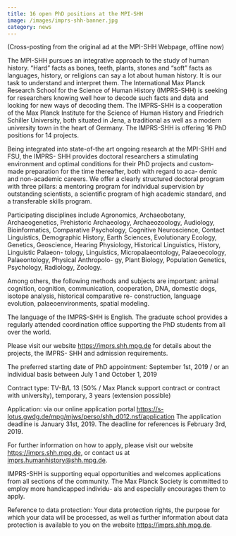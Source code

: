 ```yaml
---
title: 16 open PhD positions at the MPI-SHH
image: /images/imprs-shh-banner.jpg
category: news
---
```


(Cross-posting from the original ad at the MPI-SHH Webpage, offline now)

The MPI-SHH pursues an integrative approach to the study of human history. “Hard” facts as bones, teeth, plants, stones and “soft” facts as languages, history, or religions can say a lot about human history. It is our task to understand and interpret them. The International Max Planck Research School for the Science of Human History (IMPRS-SHH) is seeking for researchers knowing well how to decode such facts and data and looking for new ways of decoding them. The IMPRS-SHH is a cooperation of the Max Planck Institute for the Science of Human History and Friedrich Schiller University, both situated in Jena, a traditional as well as a modern university town in the heart of Germany. The IMPRS-SHH is offering 16 PhD positions for 14 projects.

<!--more-->

Being integrated into state-of-the art ongoing research at the MPI-SHH and FSU, the IMPRS- SHH provides doctoral researchers a stimulating environment and optimal conditions for their PhD projects and custom-made preparation for the time thereafter, both with regard to aca- demic and non-academic careers. We offer a clearly structured doctoral program with three pillars: a mentoring program for individual supervision by outstanding scientists, a scientific program of high academic standard, and a transferable skills program.

Participating disciplines include Agronomics, Archaeobotany, Archaeogenetics, Prehistoric Archaeology, Archaeozoology, Audiology, Bioinformatics, Comparative Psychology, Cognitive Neuroscience, Contact Linguistics, Demographic History, Earth Sciences, Evolutionary Ecology, Genetics, Geoscience, Hearing Physiology, Historical Linguistics, History, Linguistic Palaeon- tology, Linguistics, Micropalaeontology, Palaeoecology, Palaeontology, Physical Anthropolo- gy, Plant Biology, Population Genetics, Psychology, Radiology, Zoology.

Among others, the following methods and subjects are important: animal cognition, cognition, communication, cooperation, DNA, domestic dogs, isotope analysis, historical comparative re- construction, language evolution, palaeoenvironments, spatial modeling.

The language of the IMPRS-SHH is English. The graduate school provides a regularly attended coordination office supporting the PhD students from all over the world.

Please visit our website https://imprs.shh.mpg.de for details about the projects, the IMPRS- SHH and admission requirements.

The preferred starting date of PhD appointment: September 1st, 2019 / or an individual basis between July 1 and October 1, 2019

Contract type: TV-B/L 13 (50% / Max Planck support contract or contract with university), temporary, 3 years (extension possible)

Application: via our online application portal https://s-lotus.gwdg.de/mpg/mjws/perso/shh_d012.nsf/application The application deadline is January 31st, 2019.
The deadline for references is February 3rd, 2019.

For further information on how to apply, please visit our website https://imprs.shh.mpg.de, or contact us at imprs.humanhistory@shh.mpg.de.

IMPRS-SHH is supporting equal opportunities and welcomes applications from all sections of the community. The Max Planck Society is committed to employ more handicapped individu- als and especially encourages them to apply.

Reference to data protection: Your data protection rights, the purpose for which your data will be processed, as well as further information about data protection is available to you on the website https://imprs.shh.mpg.de.

